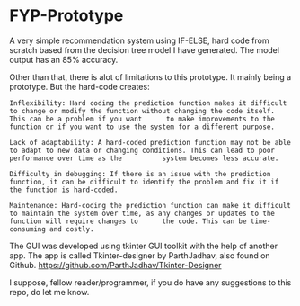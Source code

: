 # FYP-Prototype
A very simple recommendation system using IF-ELSE, hard code from scratch based from the decision tree model I have generated. 
The model output has an 85% accuracy. 

Other than that, there is alot of limitations to this prototype. It mainly being a prototype. 
But the hard-code creates:

    Inflexibility: Hard coding the prediction function makes it difficult to change or modify the function without changing the code itself. This can be a problem if you want      to make improvements to the function or if you want to use the system for a different purpose.

    Lack of adaptability: A hard-coded prediction function may not be able to adapt to new data or changing conditions. This can lead to poor performance over time as the          system becomes less accurate.

    Difficulty in debugging: If there is an issue with the prediction function, it can be difficult to identify the problem and fix it if the function is hard-coded.

    Maintenance: Hard-coding the prediction function can make it difficult to maintain the system over time, as any changes or updates to the function will require changes to      the code. This can be time-consuming and costly.

The GUI was developed using tkinter GUI toolkit with the help of another app. The app is called Tkinter-designer by ParthJadhav, also found on Github. 
https://github.com/ParthJadhav/Tkinter-Designer

I suppose, fellow reader/programmer, if you do have any suggestions to this repo, do let me know.
